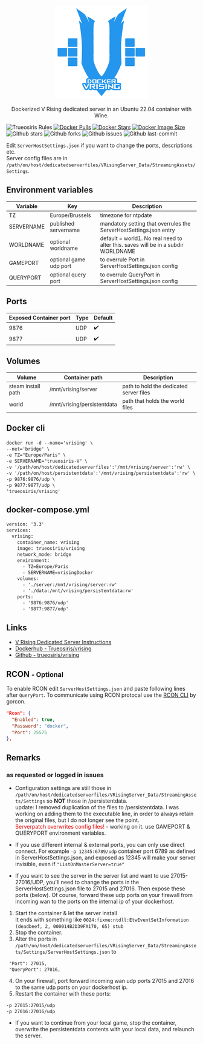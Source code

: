 <p align="center">
  <a href="https://github.com/TrueOsiris/docker-vrising">
    <img alt="Iroh" src="https://github.com/TrueOsiris/docker-vrising/blob/main/assets/docker-virising.png?raw=true" height="250">
  </a>
  <p  align="center">Dockerized V Rising dedicated server in an Ubuntu 22.04 container with Wine.</p>
</p>

![Trueosiris Rules](https://img.shields.io/badge/trueosiris-rules-f08060) 
[![Docker Pulls](https://badgen.net/docker/pulls/trueosiris/vrising?icon=docker&label=pulls)](https://hub.docker.com/r/trueosiris/vrising/) 
[![Docker Stars](https://badgen.net/docker/stars/trueosiris/vrising?icon=docker&label=stars)](https://hub.docker.com/r/trueosiris/vrising/) 
[![Docker Image Size](https://badgen.net/docker/size/trueosiris/vrising?icon=docker&label=image%20size)](https://hub.docker.com/r/trueosiris/vrising/) 
![Github stars](https://badgen.net/github/stars/trueosiris/docker-vrising?icon=github&label=stars) 
![Github forks](https://badgen.net/github/forks/trueosiris/docker-vrising?icon=github&label=forks) 
![Github issues](https://img.shields.io/github/issues/TrueOsiris/docker-vrising)
![Github last-commit](https://img.shields.io/github/last-commit/TrueOsiris/docker-vrising)

Edit `ServerHostSettings.json` if you want to change the ports, descriptions etc.<br>
Server config files are in `/path/on/host/dedicatedserverfiles/VRisingServer_Data/StreamingAssets/Settings`.

## Environment variables

| Variable | Key | Description |
| -------------------- | ---------------------------- | ------------------------------------------------------------------------------- |
| TZ | Europe/Brussels | timezone for ntpdate |
| SERVERNAME | published servername | mandatory setting that overrules the ServerHostSettings.json entry |
| WORLDNAME | optional worldname | default = world1. No real need to alter this. saves will be in a subdir WORLDNAME |
| GAMEPORT | optional game udp port | to overrule Port in ServerHostSettings.json config |
| QUERYPORT | optional query port | to overrule QueryPort in ServerHostSettings.json config |

## Ports

| Exposed Container port | Type | Default |
| ---------------------- | ---- | ------- |
| 9876 | UDP | ✔️ |
| 9877 | UDP | ✔️ |

## Volumes

| Volume                    | Container path                                                   | Description |
| ------------------------- | ---------------------------------------------------------------- | ----------------------------------------------- |
| steam install path    | /mnt/vrising/server | path to hold the dedicated server files |
| world | /mnt/vrising/persistentdata | path that holds the world files |


## Docker cli
```terminal
docker run -d --name='vrising' \
--net='bridge' \
-e TZ="Europe/Paris" \
-e SERVERNAME="trueosiris-V" \
-v '/path/on/host/dedicatedserverfiles':'/mnt/vrising/server':'rw' \
-v '/path/on/host/persistentdata':'/mnt/vrising/persistentdata':'rw' \
-p 9876:9876/udp \
-p 9877:9877/udp \
'trueosiris/vrising'
```

## docker-compose.yml
```
version: '3.3'
services:
  vrising:
    container_name: vrising
    image: trueosiris/vrising
    network_mode: bridge
    environment:
      - TZ=Europe/Paris
      - SERVERNAME=vrisingDocker
    volumes:
      - './server:/mnt/vrising/server:rw'
      - './data:/mnt/vrising/persistentdata:rw'
    ports:
      - '9876:9876/udp'
      - '9877:9877/udp'
```

## Links

- [V Rising Dedicated Server Instructions](https://github.com/StunlockStudios/vrising-dedicated-server-instructions)
- [Dockerhub - Trueosiris/vrising](https://hub.docker.com/repository/docker/trueosiris/vrising)
- [Github - trueosiris/vrising](https://github.com/TrueOsiris/docker-vrising)

## RCON <small>- Optional</small>
To enable RCON edit `ServerHostSettings.json` and paste following lines after `QueryPort`. To communicate using RCON protocal use the [RCON CLI](https://github.com/gorcon/rcon-cli) by gorcon.

```json
"Rcon": {
  "Enabled": true,
  "Password": "docker",
  "Port": 25575
},
```

## Remarks 
### as requested or logged in issues

- Configuration settings are still those in `/path/on/host/dedicatedserverfiles/VRisingServer_Data/StreamingAssets/Settings`
so **NOT** those in /persistentdata.<br>
update: I removed duplication of the files to /persistentdata. I was working on adding them to the executable line, in order to always retain the original files, but I do not longer see the point.<br>
<font color="#E00000">Serverpatch overwrites config files!</font> - working on it. use GAMEPORT & QUERYPORT environment variables.


- If you use different internal & external ports, you can only use direct connect. For example `-p 12345:6789/udp` container port 6789 as defined in ServerHostSettings.json, and exposed as 12345 will make your server invisible, even if  `"ListOnMasterServer=true"`


- If you want to see the server in the server list and want to use 27015-27016/UDP, you'll need to change the ports in the ServerHostSettings.json file to 27015 and 27016. Then expose these ports (below). Of course, forward these udp ports on your firewall from incoming wan to the ports on the internal ip of your dockerhost.<br>
1. Start the container & let the server install<br>It ends with something like `0024:fixme:ntdll:EtwEventSetInformation (deadbeef, 2, 000014B2D39FA170, 65) stub`
2. Stop the container.<br>
3. Alter the ports in `/path/on/host/dedicatedserverfiles/VRisingServer_Data/StreamingAssets/Settings/ServerHostSettings.json` to<br>
```
 "Port": 27015,
 "QueryPort": 27016,
``` 
4. On your firewall, port forward incoming wan udp ports 27015 and 27016 to the same udp ports on your dockerhost ip.<br>
5. Restart the container with these ports:
```
-p 27015:27015/udp
-p 27016:27016/udp
```


- If you want to continue from your local game, stop the container, overwrite the persistentdata
contents with your local data, and relaunch the server.

